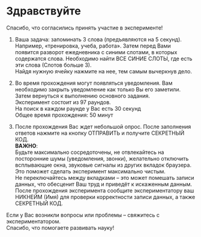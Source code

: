 # Здравствуйте

Спасибо, что согласились принять участие в эксперименте!

1. Ваша задача: запоминать 3 слова (предъявляются на 5 секунд). Например, «тренировка, учеба, работа». Затем перед Вами появится разворот ежедневника с синими слотами, в которых содержатся слова. Необходимо найти ВСЕ СИНИЕ СЛОТЫ, где есть эти слова (Слотов больше 3).  
Найдя нужную ячейку нажмите на нее, тем самым вычеркнув дело.

2. Во время прохождения могут появляться уведомления. Вам необходимо закрыть уведомление как только Вы его заметили. Затем вернуться к выполнению основного задания.  
Эксперимент состоит из 97 раундов.  
На поиск в каждом раунде у Вас есть 30 секунд  
Общее время прохождения: 50 минут  

3. После прохождения Вас ждет небольшой опрос. После заполнения ответов нажмите на кнопку ОТПРАВИТЬ и получите СЕКРЕТНЫЙ КОД.  
**ВАЖНО**:  
Будьте максимально сосредоточены, не отвлекайтесь на посторонние шумы (уведомления, звонки), желательно отключить всплывающие окна, звуковые сигналы из других вкладок браузера. Это поможет сделать эксперимент максимально чистым.  
Не переключайтесь между вкладками – это может помешать записи данных, что обесценит Ваш труд и приведёт к искаженным данным.  
После прохождения эксперимента сообщите экспериментатору ваш НИКНЕЙМ (Имя) для проверки корректности записи данных, а также СЕКРЕТНЫЙ КОД.  

Если у Вас возникли вопросы или проблемы – свяжитесь с экспериментатором.  
Спасибо, что помогаете развивать науку!
